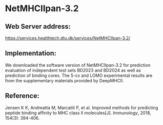 # NetMHCIIpan-3.2

## Web Server address: 

https://services.healthtech.dtu.dk/services/NetMHCIIpan-3.2/

## Implementation:

We downloaded the software version of NetMHCIIpan-3.2 for prediction evaluation of independent test sets BD2023 and BD2024 as well as prediction of binding cores. 
The 5-cv and LOMO experimental results are from the supplementary materials provided by DeepMHCII.

## Reference:

Jensen K K, Andreatta M, Marcatili P, et al. Improved methods for predicting peptide binding affinity to MHC class II molecules[J]. *Immunology*, 2018, 154(3): 394-406.
